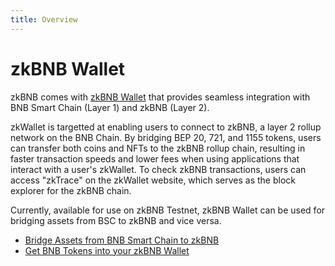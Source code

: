 ```yaml
---
title: Overview
---
```


# zkBNB Wallet

zkBNB comes with [zkBNB Wallet](https://test.zkBNBchain.org/wallet) that provides seamless integration with BNB Smart Chain (Layer 1) and zkBNB (Layer 2). 

zkWallet is targetted at enabling users to connect to zkBNB, a layer 2 rollup network on the BNB Chain. By bridging BEP 20, 721, and 1155 tokens, users can transfer both coins and NFTs to the zkBNB rollup chain, resulting in faster transaction speeds and lower fees when using applications that interact with a user's zkWallet. To check zkBNB transactions, users can access "zkTrace" on the zkWallet website, which serves as the block explorer for the zkBNB chain.

Currently, available for use on zkBNB Testnet, zkBNB Wallet can be used for bridging assets from BSC to zkBNB and vice versa.

- [Bridge Assets from BNB Smart Chain to zkBNB](https://test.zkBNBchain.org/wallet/bridge/deposit/token)
- [Get BNB Tokens into your zkBNB Wallet](get-test-tokens.md)